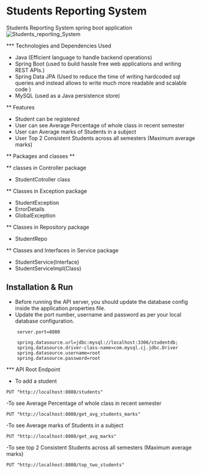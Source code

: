 # Students Reporting System 
Students Reporting System  spring boot application
![Students_reporting_System](https://www.google.com/search?q=student+reporting+system+logo&tbm=isch&ved=2ahUKEwio_Lm_3rz9AhXN9nMBHSFZCH8Q2-cCegQIABAA&oq=student+reporting+system+logo&gs_lcp=CgNpbWcQAzoECCMQJzoHCAAQgAQQGFCPAljnD2DIEmgAcAB4AIABXYgBjASSAQE2mAEAoAEBqgELZ3dzLXdpei1pbWfAAQE&sclient=img&ei=T1IAZOiYAs3tz7sPobKh-Ac&bih=746&biw=1536&rlz=1C1FHFK_enIN989IN989#imgrc=Tey4EiLUrud4zM)


*** Technologies and Dependencies Used
- Java (Efficient language to handle backend operations)
- Spring Boot (used to build hassle free web applications and writing REST APIs.)
- Spring Data JPA (Used to reduce the time of writing hardcoded sql queries and instead allows to write much more readable and  scalable code )
- MySQL (used as a Java persistence store)


** Features

- Student can be registered
- User can see Average Percentage of whole class in recent semester
- User can Average marks of Students in a subject
- User Top 2 Consistent Students across all semesters (Maximum average marks)

 ** Packages and classes **

** classes in Controller package
- StudentCotroller class

** Classes in Exception package

- StudentException 
- ErrorDetails
- GlobalException

** Classes in Repository package

- StudentRepo 

** Classes and Interfaces in Service package

- StudentService(Interface)
- StudentServiceImpl(Class)

## Installation & Run
- Before running the API server, you should update the database config inside the application.properties file.
- Update the port number, username and password as per your local database configuration.

```
    server.port=8080

    spring.datasource.url=jdbc:mysql://localhost:3306/studentdb;
    spring.datasource.driver-class-name=com.mysql.cj.jdbc.Driver
    spring.datasource.username=root
    spring.datasource.password=root
```

*** API Root Endpoint
- To add a student
```
PUT "http://localhost:8080/students"
```
-To see Average Percentage of whole class in recent semester
```
PUT "http://localhost:8080/get_avg_students_marks"
```

-To see Average marks of Students in a subject
```
PUT "http://localhost:8080/get_avg_marks"
```

-To see top 2 Consistent Students across all semesters (Maximum average marks)
```
PUT "http://localhost:8080/top_two_students"
```


